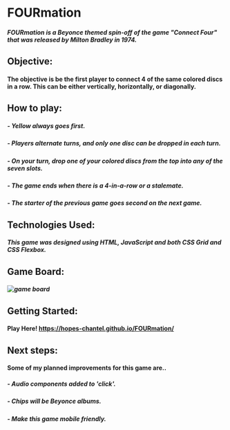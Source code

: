 # FOURmation

##### FOURmation is a Beyonce themed spin-off of the game **"Connect Four"** that was released by Milton Bradley in 1974. 

## Objective:

#### The objective is be the first player to connect 4 of the same colored discs in a row. This can be either vertically, horizontally, or diagonally.

## How to play: 

##### - Yellow always goes first.
##### - Players alternate turns, and only one disc can be dropped in each turn. 
##### - On your turn, drop one of your colored discs from the top into any of the seven slots. 
##### - The game ends when there is a 4-in-a-row or a stalemate.
##### - The starter of the previous game goes second on the next game.

## Technologies Used: 

##### This game was designed using HTML, JavaScript and both CSS Grid and CSS Flexbox.

## Game Board:

##### ![game board](https://i.imgur.com/Bj9TWHp.png)


## Getting Started:

#### Play Here! https://hopes-chantel.github.io/FOURmation/

## Next steps: 
#### Some of my planned improvements for this game are..

##### - Audio components added to 'click'.
##### - Chips will be Beyonce albums.
##### - Make this game mobile friendly. 